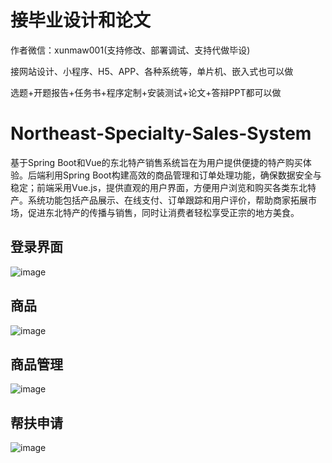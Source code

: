 # 接毕业设计和论文
作者微信：xunmaw001(支持修改、部署调试、支持代做毕设)

接网站设计、小程序、H5、APP、各种系统等，单片机、嵌入式也可以做

选题+开题报告+任务书+程序定制+安装测试+论文+答辩PPT都可以做
# Northeast-Specialty-Sales-System
基于Spring Boot和Vue的东北特产销售系统旨在为用户提供便捷的特产购买体验。后端利用Spring Boot构建高效的商品管理和订单处理功能，确保数据安全与稳定；前端采用Vue.js，提供直观的用户界面，方便用户浏览和购买各类东北特产。系统功能包括产品展示、在线支付、订单跟踪和用户评价，帮助商家拓展市场，促进东北特产的传播与销售，同时让消费者轻松享受正宗的地方美食。
## 登录界面
![image](https://github.com/user-attachments/assets/7db0dc4b-addb-483f-908d-212f587e171e)
## 商品
![image](https://github.com/user-attachments/assets/ad7ddb6f-c9f3-4237-a8bb-c9678952cbda)
## 商品管理
![image](https://github.com/user-attachments/assets/384cb64d-b147-4fc8-a43c-69172f3866d7)
## 帮扶申请
![image](https://github.com/user-attachments/assets/272220e3-c822-4fee-858d-93d515778aef)
